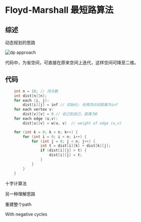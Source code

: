 # Floyd-Marshall 最短路算法

## 综述

动态规划的思路

![dp approach](pics/dp_approach.png)

代码中，为省空间，可直接在原来空间上迭代，这样空间可降至二维。

## 代码
```cpp
    int n = 10; // 顶点数
    int dist[n][n];
    for each (i, j):
        dist[i][j] = inf // 初始化: 任两顶点间距离为inf
    for each vertex v:
        dist[v][v] = 0 // 自己到自己，距离为0
    for each edge (u,v):
        dist[u][v] = w(u, v)  // weight of edge (u,v)

    for (int k = 0; k < n; k++) {
        for (int i = 0; i < n; i++) {
            for (int j = 0; j < n; j++) {
                int t = dist[i][k] + dist[k][j];
                if (dist[i][j] > t) {
                    dist[i][j] = t;
                }
            }
        }
    }
```


十字计算法

另一种理解思路

重建整个path

With negative cycles
